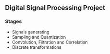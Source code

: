 ## Digital Signal Processing Project

### Stages
- Signals generating
- Sampling and Quantization
- Convolution, Filtration and Correlation
- Discrete transformations
